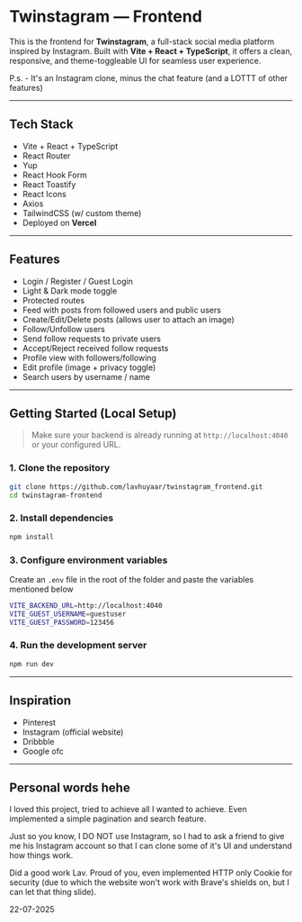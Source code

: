 # Twinstagram — Frontend

This is the frontend for **Twinstagram**, a full-stack social media platform inspired by Instagram. Built with **Vite + React + TypeScript**, it offers a clean, responsive, and theme-toggleable UI for seamless user experience.

P.s. - It's an Instagram clone, minus the chat feature (and a LOTTT of other features)

---

## Tech Stack

- Vite + React + TypeScript
- React Router
- Yup
- React Hook Form
- React Toastify
- React Icons
- Axios
- TailwindCSS (w/ custom theme)
- Deployed on **Vercel**

---

## Features

- Login / Register / Guest Login
- Light & Dark mode toggle
- Protected routes
- Feed with posts from followed users and public users
- Create/Edit/Delete posts (allows user to attach an image)
- Follow/Unfollow users
- Send follow requests to private users
- Accept/Reject received follow requests
- Profile view with followers/following
- Edit profile (image + privacy toggle)
- Search users by username / name

---

## Getting Started (Local Setup)

> Make sure your backend is already running at `http://localhost:4040` or your configured URL.

### 1. Clone the repository

```bash
git clone https://github.com/lavhuyaar/twinstagram_frontend.git
cd twinstagram-frontend
```

### 2. Install dependencies

```bash
npm install
```

### 3. Configure environment variables

Create an `.env` file in the root of the folder and paste the variables mentioned below

```bash
VITE_BACKEND_URL=http://localhost:4040
VITE_GUEST_USERNAME=guestuser
VITE_GUEST_PASSWORD=123456
```

### 4. Run the development server

```bash
npm run dev
```

---

## Inspiration

- Pinterest
- Instagram (official website)
- Dribbble
- Google ofc

---

## Personal words hehe

I loved this project, tried to achieve all I wanted to achieve. Even implemented a simple pagination and search feature.

Just so you know, I DO NOT use Instagram, so I had to ask a friend to give me his Instagram account so that I can clone some of it's UI and understand how things work.

Did a good work Lav. Proud of you, even implemented HTTP only Cookie for security (due to which the website won't work with Brave's shields on, but I can let that thing slide).

22-07-2025
